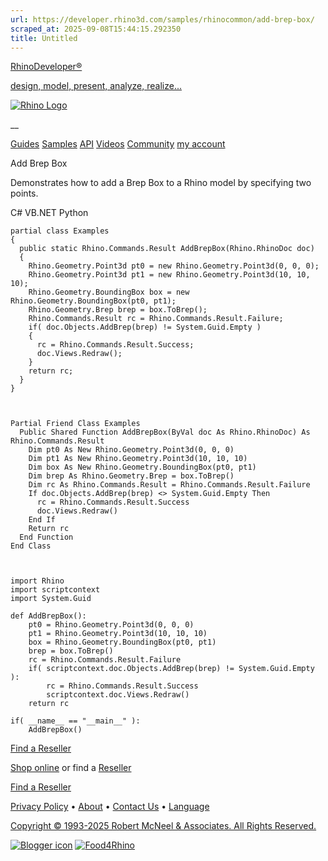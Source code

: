 ```yaml
---
url: https://developer.rhino3d.com/samples/rhinocommon/add-brep-box/
scraped_at: 2025-09-08T15:44:15.292350
title: Untitled
---
```


[RhinoDeveloper®](/)

[design, model, present, analyze, realize...](/)

[![Rhino Logo](https://developer.rhino3d.com/images/rhinodevlogo.png)](/)

__

[Guides](https://developer.rhino3d.com/guides)
[Samples](https://developer.rhino3d.com/samples)
[API](https://developer.rhino3d.com/api)
[Videos](https://developer.rhino3d.com/videos)
[Community](https://discourse.mcneel.com/c/rhino-developer) [my account
](https://www.rhino3d.com/my-account/ "Manage your account, licenses, and
teams")

Add Brep Box

Demonstrates how to add a Brep Box to a Rhino model by specifying two points.

C# VB.NET Python

    
    
    partial class Examples
    {
      public static Rhino.Commands.Result AddBrepBox(Rhino.RhinoDoc doc)
      {
        Rhino.Geometry.Point3d pt0 = new Rhino.Geometry.Point3d(0, 0, 0);
        Rhino.Geometry.Point3d pt1 = new Rhino.Geometry.Point3d(10, 10, 10);
        Rhino.Geometry.BoundingBox box = new Rhino.Geometry.BoundingBox(pt0, pt1);
        Rhino.Geometry.Brep brep = box.ToBrep();
        Rhino.Commands.Result rc = Rhino.Commands.Result.Failure;
        if( doc.Objects.AddBrep(brep) != System.Guid.Empty )
        {
          rc = Rhino.Commands.Result.Success;
          doc.Views.Redraw();
        }
        return rc;
      }
    }
    
    
    
    Partial Friend Class Examples
      Public Shared Function AddBrepBox(ByVal doc As Rhino.RhinoDoc) As Rhino.Commands.Result
    	Dim pt0 As New Rhino.Geometry.Point3d(0, 0, 0)
    	Dim pt1 As New Rhino.Geometry.Point3d(10, 10, 10)
    	Dim box As New Rhino.Geometry.BoundingBox(pt0, pt1)
    	Dim brep As Rhino.Geometry.Brep = box.ToBrep()
    	Dim rc As Rhino.Commands.Result = Rhino.Commands.Result.Failure
    	If doc.Objects.AddBrep(brep) <> System.Guid.Empty Then
    	  rc = Rhino.Commands.Result.Success
    	  doc.Views.Redraw()
    	End If
    	Return rc
      End Function
    End Class
    
    
    
    import Rhino
    import scriptcontext
    import System.Guid
    
    def AddBrepBox():
        pt0 = Rhino.Geometry.Point3d(0, 0, 0)
        pt1 = Rhino.Geometry.Point3d(10, 10, 10)
        box = Rhino.Geometry.BoundingBox(pt0, pt1)
        brep = box.ToBrep()
        rc = Rhino.Commands.Result.Failure
        if( scriptcontext.doc.Objects.AddBrep(brep) != System.Guid.Empty ):
            rc = Rhino.Commands.Result.Success
            scriptcontext.doc.Views.Redraw()
        return rc
    
    if( __name__ == "__main__" ):
        AddBrepBox()
    

  

[Find a Reseller](https://www.rhino3d.com/sales)

[Shop online](https://www.rhino3d.com/store) or find a
[Reseller](https://www.rhino3d.com/sales)

[Find a Reseller](https://www.rhino3d.com/sales)

[Privacy Policy](https://www.rhino3d.com/privacy) •
[About](https://www.rhino3d.com/mcneel/about) • [Contact
Us](https://www.rhino3d.com/mcneel/contact) • [
Language](https://www.rhino3d.com/language "Change to a different region or
language")

[Copyright © 1993-2025 Robert McNeel & Associates. All Rights
Reserved.](https://www.rhino3d.com/mcneel/about)

[](https://www.facebook.com/McNeelRhinoceros/)
[](https://twitter.com/bobmcneel) [](https://www.linkedin.com/groups/75313/)
[](https://www.youtube.com/user/RhinoGuide/videos) [](https://vimeo.com/rhino)
[![Blogger
icon](https://developer.rhino3d.com/images/blogger.svg)](http://blog.rhino3d.com/)
[![Food4Rhino](https://developer.rhino3d.com/images/f4r_icon_01.svg)](https://www.food4rhino.com)


